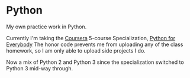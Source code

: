 # Python

My own practice work in Python. 

Currently I'm taking the [Coursera](https://www.coursera.org/) 5-course Specialization, [Python for Everybody](https://www.coursera.org/specializations/python)
The honor code prevents me from uploading any of the class homework, so I am only able to upload side projects I do.

Now a mix of Python 2 and Python 3 since the specialization switched to Python 3 mid-way through.